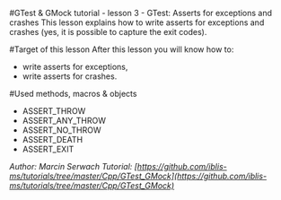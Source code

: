 #GTest & GMock tutorial - lesson 3 - GTest: Asserts for exceptions and crashes
This lesson explains how to write asserts for exceptions and crashes (yes, it is possible to capture the exit codes).

#Target of this lesson
After this lesson you will know how to:
- write asserts for exceptions,
- write asserts for crashes.

#Used methods, macros & objects
- ASSERT_THROW
- ASSERT_ANY_THROW
- ASSERT_NO_THROW
- ASSERT_DEATH
- ASSERT_EXIT


*Author: Marcin Serwach*
*Tutorial: [https://github.com/iblis-ms/tutorials/tree/master/Cpp/GTest_GMock](https://github.com/iblis-ms/tutorials/tree/master/Cpp/GTest_GMock)*
